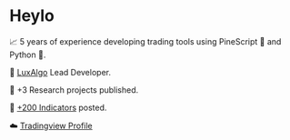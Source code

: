 # Heylo

📈 5 years of experience developing trading tools using PineScript 🌲 and Python 🐍.

💼 [LuxAlgo](https://www.luxalgo.com) Lead Developer.

🔬 +3 Research projects published.

📏 [+200 Indicators](https://www.tradingview.com/u/LuxAlgo/#published-scripts) posted.

☁️ [Tradingview Profile](https://www.tradingview.com/u/alexgrover/)
